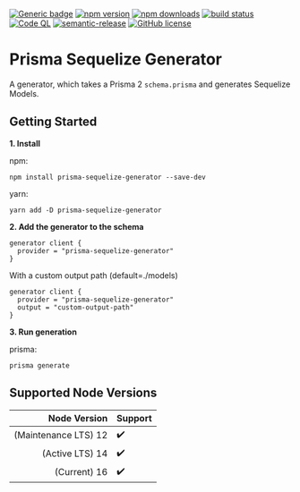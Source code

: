 [![Generic badge](https://img.shields.io/badge/Generator%20for-◭%20Prisma-9F7AEA.svg)](https://www.prisma.io)
[![npm version](https://img.shields.io/npm/v/prisma-sequelize-generator?label=npm%20package)](https://www.npmjs.com/package/prisma-sequelize-generator)
[![npm downloads](https://img.shields.io/npm/dm/prisma-sequelize-generator)](https://www.npmjs.com/package/prisma-sequelize-generator)
[![build status](https://img.shields.io/github/workflow/status/floydspace/prisma-sequelize-generator/release)](https://github.com/floydspace/prisma-sequelize-generator/actions/workflows/release.yml)
[![Code QL](https://github.com/floydspace/prisma-sequelize-generator/workflows/CodeQL/badge.svg)](https://github.com/floydspace/prisma-sequelize-generator/actions/workflows/codeql-analysis.yml)
[![semantic-release](https://img.shields.io/badge/%20%20%F0%9F%93%A6%F0%9F%9A%80-semantic--release-e10079.svg)](https://github.com/semantic-release/semantic-release)
[![GitHub license](https://img.shields.io/github/license/Naereen/StrapDown.js.svg)](https://github.com/floydspace/prisma-sequelize-generator/blob/master/LICENSE)

# Prisma Sequelize Generator

A generator, which takes a Prisma 2 `schema.prisma` and generates Sequelize Models.

## Getting Started

**1. Install**

npm:

```shell
npm install prisma-sequelize-generator --save-dev
```

yarn:

```shell
yarn add -D prisma-sequelize-generator
```

**2. Add the generator to the schema**

```prisma
generator client {
  provider = "prisma-sequelize-generator"
}
```

With a custom output path (default=./models)

```prisma
generator client {
  provider = "prisma-sequelize-generator"
  output = "custom-output-path"
}
```

**3. Run generation**

prisma:

```shell
prisma generate
```

## Supported Node Versions

|         Node Version | Support            |
| -------------------: | :----------------- |
| (Maintenance LTS) 12 | :heavy_check_mark: |
|      (Active LTS) 14 | :heavy_check_mark: |
|         (Current) 16 | :heavy_check_mark: |

